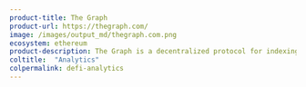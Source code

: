 ```yaml
---
product-title: The Graph
product-url: https://thegraph.com/
image: /images/output_md/thegraph.com.png
ecosystem: ethereum
product-description: The Graph is a decentralized protocol for indexing and querying data from blockchains.
coltitle:  "Analytics"
colpermalink: defi-analytics
---
```

